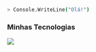 ```bash
> Console.WriteLine("Olá!")
```


<div aling="start">
<h3> Minhas Tecnologias</h3
                         <!-- Todos icons da tecnologias -->
<div>
  <img src="https://skillicons.dev/icons?i=html,css,js,cs,react,typescript,git" />
</div><br>




  
</div>

